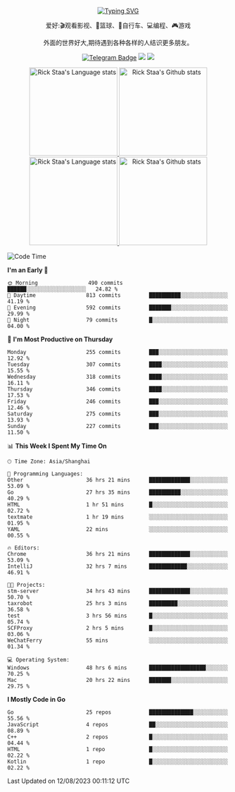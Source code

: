 <div align="center"> 

[![Typing SVG](https://readme-typing-svg.herokuapp.com?size=25&duration=2500&color=eeeeee&vCenter=true&width=200&height=40&lines=Hi+there+%F0%9F%91%8B%F0%9F%8F%BB;I'm+DanBai)](https://git.io/typing-svg)

爱好:🎬观看影视、🏀篮球、🚴自行车、💻编程、🎮游戏

外面的世界好大,期待遇到各种各样的人结识更多朋友。

[![Telegram Badge](https://img.shields.io/badge/-Telegram-blue?style=flat&logo=Telegram&logoColor=white)](https://t.me/danbai9420) 
[![](https://img.shields.io/badge/-Blog-brightgreen?style=flat&logo=Blogger&logoColor=white)](https://p00q.cn)
[![](https://img.shields.io/badge/-Email-red?style=flat&logo=Mail.Ru&logoColor=white)](mailto:danbai@88.com)
</div>

<!-- Light Mode -->
<div align="center"> 
<a href="https://github.com/anuraghazra/github-readme-stats#gh-light-mode-only">
<img height=200 src="https://github-readme-stats.vercel.app/api/top-langs/?username=danbai225&layout=compact&langs_count=10&hide_border=1&role=OWNER,COLLABORATOR#gh-light-mode-only" alt="Rick Staa's Language stats" />
</a>
<a href="https://github.com/anuraghazra/github-readme-stats#gh-light-mode-only">
<img height=200 src="https://github-readme-stats.vercel.app/api?username=danbai225&show_icons=true&count_private=true&line_height=28&hide_border=1&include_all_commits=true&card_width=450&role=OWNER,COLLABORATOR&exclude_repo=github-readme-stats#gh-light-mode-only" alt="Rick Staa's Github stats" />
</a>
</div>

<!-- Dark Mode -->
<div align="center"> 
<a href="https://github.com/anuraghazra/github-readme-stats#gh-dark-mode-only">
<img height=200 src="https://github-readme-stats.vercel.app/api/top-langs/?username=danbai225&layout=compact&langs_count=10&hide_border=1&role=OWNER,COLLABORATOR&theme=github_dark#gh-dark-mode-only" alt="Rick Staa's Language stats" />
</a>
<a href="https://github.com/anuraghazra/github-readme-stats#gh-dark-mode-only">
<img height=200 src="https://github-readme-stats.vercel.app/api?username=danbai225&show_icons=true&count_private=true&line_height=28&hide_border=1&include_all_commits=true&card_width=450&role=OWNER,COLLABORATOR&exclude_repo=github-readme-stats&theme=github_dark#gh-dark-mode-only" alt="Rick Staa's Github stats" />
</a>
</div>

<!--START_SECTION:waka-->
![Code Time](http://img.shields.io/badge/Code%20Time-857%20hrs%2018%20mins-blue)

**I'm an Early 🐤** 

```text
🌞 Morning                490 commits         ██████░░░░░░░░░░░░░░░░░░░   24.82 % 
🌆 Daytime                813 commits         ██████████░░░░░░░░░░░░░░░   41.19 % 
🌃 Evening                592 commits         ███████░░░░░░░░░░░░░░░░░░   29.99 % 
🌙 Night                  79 commits          █░░░░░░░░░░░░░░░░░░░░░░░░   04.00 % 
```
📅 **I'm Most Productive on Thursday** 

```text
Monday                   255 commits         ███░░░░░░░░░░░░░░░░░░░░░░   12.92 % 
Tuesday                  307 commits         ████░░░░░░░░░░░░░░░░░░░░░   15.55 % 
Wednesday                318 commits         ████░░░░░░░░░░░░░░░░░░░░░   16.11 % 
Thursday                 346 commits         ████░░░░░░░░░░░░░░░░░░░░░   17.53 % 
Friday                   246 commits         ███░░░░░░░░░░░░░░░░░░░░░░   12.46 % 
Saturday                 275 commits         ███░░░░░░░░░░░░░░░░░░░░░░   13.93 % 
Sunday                   227 commits         ███░░░░░░░░░░░░░░░░░░░░░░   11.50 % 
```


📊 **This Week I Spent My Time On** 

```text
🕑︎ Time Zone: Asia/Shanghai

💬 Programming Languages: 
Other                    36 hrs 21 mins      █████████████░░░░░░░░░░░░   53.09 % 
Go                       27 hrs 35 mins      ██████████░░░░░░░░░░░░░░░   40.29 % 
HTML                     1 hr 51 mins        █░░░░░░░░░░░░░░░░░░░░░░░░   02.72 % 
textmate                 1 hr 19 mins        ░░░░░░░░░░░░░░░░░░░░░░░░░   01.95 % 
YAML                     22 mins             ░░░░░░░░░░░░░░░░░░░░░░░░░   00.55 % 

🔥 Editors: 
Chrome                   36 hrs 21 mins      █████████████░░░░░░░░░░░░   53.09 % 
IntelliJ                 32 hrs 7 mins       ████████████░░░░░░░░░░░░░   46.91 % 

🐱‍💻 Projects: 
stm-server               34 hrs 43 mins      █████████████░░░░░░░░░░░░   50.70 % 
taxrobot                 25 hrs 3 mins       █████████░░░░░░░░░░░░░░░░   36.58 % 
test                     3 hrs 56 mins       █░░░░░░░░░░░░░░░░░░░░░░░░   05.74 % 
SCFProxy                 2 hrs 5 mins        █░░░░░░░░░░░░░░░░░░░░░░░░   03.06 % 
WeChatFerry              55 mins             ░░░░░░░░░░░░░░░░░░░░░░░░░   01.34 % 

💻 Operating System: 
Windows                  48 hrs 6 mins       ██████████████████░░░░░░░   70.25 % 
Mac                      20 hrs 22 mins      ███████░░░░░░░░░░░░░░░░░░   29.75 % 
```

**I Mostly Code in Go** 

```text
Go                       25 repos            ██████████████░░░░░░░░░░░   55.56 % 
JavaScript               4 repos             ██░░░░░░░░░░░░░░░░░░░░░░░   08.89 % 
C++                      2 repos             █░░░░░░░░░░░░░░░░░░░░░░░░   04.44 % 
HTML                     1 repo              █░░░░░░░░░░░░░░░░░░░░░░░░   02.22 % 
Kotlin                   1 repo              █░░░░░░░░░░░░░░░░░░░░░░░░   02.22 % 
```




 Last Updated on 12/08/2023 00:11:12 UTC
<!--END_SECTION:waka-->
